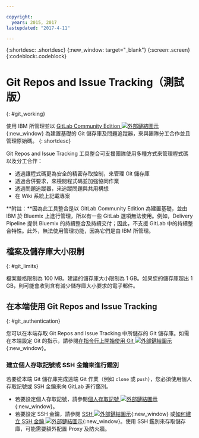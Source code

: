 ```yaml
---

copyright:
  years: 2015, 2017
lastupdated: "2017-4-11"

---
```


{:shortdesc: .shortdesc}
{:new_window: target="_blank"}
{:screen:.screen}
{:codeblock:.codeblock}

# Git Repos and Issue Tracking（測試版）
{: #git_working}

使用 IBM 所管理並以 [GitLab Community Edition ![外部鏈結圖示](../../icons/launch-glyph.svg "外部鏈結圖示")](https://about.gitlab.com/){:new_window} 為建置基礎的 Git 儲存庫及問題追蹤器，來與團隊分工合作並且管理原始碼。
{: shortdesc}

Git Repos and Issue Tracking 工具整合可支援團隊使用多種方式來管理程式碼以及分工合作：
   * 透過讓程式碼更為安全的精密存取控制，來管理 Git 儲存庫
   * 透過合併要求，來檢閱程式碼並加強協同作業
   * 透過問題追蹤器，來追蹤問題與共用構想
   * 在 Wiki 系統上記載專案

**附註：**因為此工具整合是以 GitLab Community Edition 為建置基礎，並由 IBM 於 Bluemix 上進行管理，所以有一些 GitLab 選項無法使用。例如，Delivery Pipeline 提供 Bluemix 的持續整合及持續交付；因此，不支援 GitLab 中的持續整合特性。此外，無法使用管理功能，因為它們是由 IBM 所管理。

## 檔案及儲存庫大小限制
{: #git_limits}

檔案嚴格限制為 100 MB。建議的儲存庫大小限制為 1 GB。如果您的儲存庫超出 1 GB，則可能會收到含有減少儲存庫大小要求的電子郵件。

## 在本端使用 Git Repos and Issue Tracking
{: #git_authentication}

您可以在本端存取 Git Repos and Issue Tracking 中所儲存的 Git 儲存庫。如需在本端設定 Git 的指示，請參閱[在指令行上開始使用 Git ![外部鏈結圖示](../../icons/launch-glyph.svg "外部鏈結圖示")](https://git.ng.bluemix.net/help/gitlab-basics/start-using-git){:new_window}。

### 建立個人存取記號或 SSH 金鑰來進行鑑別  
若要從本端 Git 儲存庫完成遠端 Git 作業（例如 `clone` 或 `push`），您必須使用個人存取記號或 SSH 金鑰來向 GitLab 進行鑑別。

* 若要設定個人存取記號，請參閱[個人存取記號 ![外部鏈結圖示](../../icons/launch-glyph.svg "外部鏈結圖示")](https://git.ng.bluemix.net/help/api/README.html#personal-access-tokens){:new_window}。
* 若要設定 SSH 金鑰，請參閱 [SSH ![外部鏈結圖示](../../icons/launch-glyph.svg "外部鏈結圖示")](https://git.ng.bluemix.net/help/ssh/README){:new_window} 或[如何建立 SSH 金鑰 ![外部鏈結圖示](../../icons/launch-glyph.svg "外部鏈結圖示")](https://git.ng.bluemix.net/help/gitlab-basics/create-your-ssh-keys){:new_window}。使用 SSH 鑑別來存取儲存庫，可能需要額外配置 Proxy 及防火牆。
